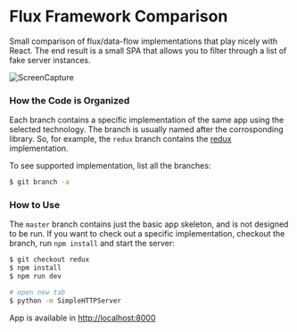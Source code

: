 # Flux Framework Comparison

Small comparison of flux/data-flow implementations that play nicely with React. The end result is a small SPA that allows you to filter through a list of fake server instances.

![ScreenCapture](http://zippy.gfycat.com/CostlyTartGardensnake.gif)

### How the Code is Organized

Each branch contains a specific implementation of the same app using the selected technology. The branch is usually named after the corrosponding library. So, for example, the `redux` branch contains the [redux](https://github.com/gaearon/redux) implementation.

To see supported implementation, list all the branches:

```sh
$ git branch -a
```

### How to Use
The `master` branch contains just the basic app skeleton, and is not designed to be run. If you want to check out a specific implementation, checkout the branch, run `npm install` and start the server:

```sh
$ git checkout redux
$ npm install
$ npm run dev

# open new tab
$ python -m SimpleHTTPServer
```
App is available in [http://localhost:8000](http://localhost:8000)

### 
